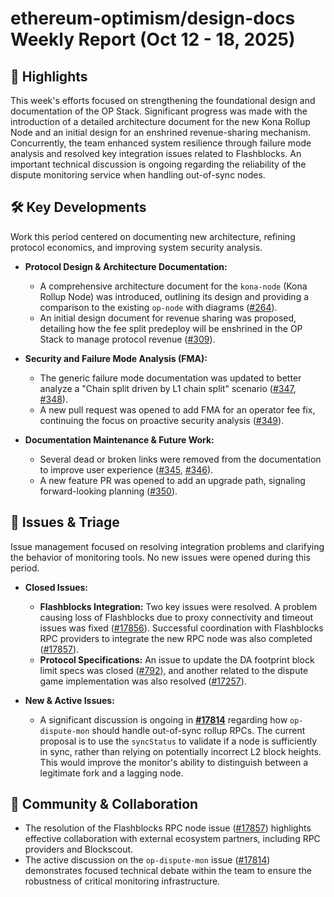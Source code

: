 # ethereum-optimism/design-docs Weekly Report (Oct 12 - 18, 2025)

## 🚀 Highlights
This week's efforts focused on strengthening the foundational design and documentation of the OP Stack. Significant progress was made with the introduction of a detailed architecture document for the new Kona Rollup Node and an initial design for an enshrined revenue-sharing mechanism. Concurrently, the team enhanced system resilience through failure mode analysis and resolved key integration issues related to Flashblocks. An important technical discussion is ongoing regarding the reliability of the dispute monitoring service when handling out-of-sync nodes.

## 🛠️ Key Developments
Work this period centered on documenting new architecture, refining protocol economics, and improving system security analysis.

- **Protocol Design & Architecture Documentation:**
  - A comprehensive architecture document for the `kona-node` (Kona Rollup Node) was introduced, outlining its design and providing a comparison to the existing `op-node` with diagrams ([#264](https://github.com/ethereum-optimism/design-docs/pull/264)).
  - An initial design document for revenue sharing was proposed, detailing how the fee split predeploy will be enshrined in the OP Stack to manage protocol revenue ([#309](https://github.com/ethereum-optimism/design-docs/pull/309)).

- **Security and Failure Mode Analysis (FMA):**
  - The generic failure mode documentation was updated to better analyze a "Chain split driven by L1 chain split" scenario ([#347](https://github.com/ethereum-optimism/design-docs/pull/347), [#348](https://github.com/ethereum-optimism/design-docs/pull/348)).
  - A new pull request was opened to add FMA for an operator fee fix, continuing the focus on proactive security analysis ([#349](https://github.com/ethereum-optimism/design-docs/pull/349)).

- **Documentation Maintenance & Future Work:**
  - Several dead or broken links were removed from the documentation to improve user experience ([#345](https://github.com/ethereum-optimism/design-docs/pull/345), [#346](https://github.com/ethereum-optimism/design-docs/pull/346)).
  - A new feature PR was opened to add an upgrade path, signaling forward-looking planning ([#350](https://github.com/ethereum-optimism/design-docs/pull/350)).

## 🐛 Issues & Triage
Issue management focused on resolving integration problems and clarifying the behavior of monitoring tools. No new issues were opened during this period.

- **Closed Issues:**
  - **Flashblocks Integration:** Two key issues were resolved. A problem causing loss of Flashblocks due to proxy connectivity and timeout issues was fixed ([#17856](https://github.com/ethereum-optimism/design-docs/issues/17856)). Successful coordination with Flashblocks RPC providers to integrate the new RPC node was also completed ([#17857](https://github.com/ethereum-optimism/design-docs/issues/17857)).
  - **Protocol Specifications:** An issue to update the DA footprint block limit specs was closed ([#792](https://github.com/ethereum-optimism/design-docs/issues/792)), and another related to the dispute game implementation was also resolved ([#17257](https://github.com/ethereum-optimism/design-docs/issues/17257)).

- **New & Active Issues:**
  - A significant discussion is ongoing in **[#17814](https://github.com/ethereum-optimism/design-docs/issues/17814)** regarding how `op-dispute-mon` should handle out-of-sync rollup RPCs. The current proposal is to use the `syncStatus` to validate if a node is sufficiently in sync, rather than relying on potentially incorrect L2 block heights. This would improve the monitor's ability to distinguish between a legitimate fork and a lagging node.

## 💬 Community & Collaboration
- The resolution of the Flashblocks RPC node issue ([#17857](https://github.com/ethereum-optimism/design-docs/issues/17857)) highlights effective collaboration with external ecosystem partners, including RPC providers and Blockscout.
- The active discussion on the `op-dispute-mon` issue ([#17814](https://github.com/ethereum-optimism/design-docs/issues/17814)) demonstrates focused technical debate within the team to ensure the robustness of critical monitoring infrastructure.